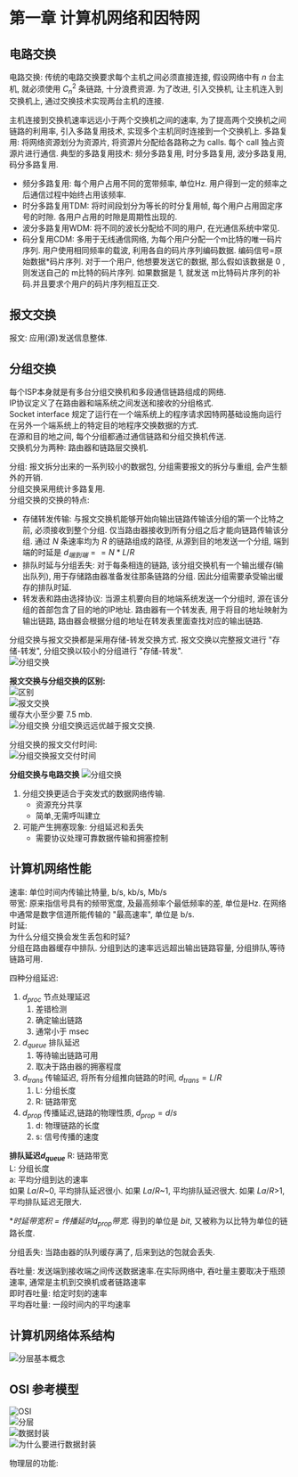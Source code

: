 # 第一章 计算机网络和因特网

## 电路交换

电路交换: 传统的电路交换要求每个主机之间必须直接连接, 假设网络中有 $n$ 台主机, 就必须使用 $C_n^2$ 条链路, 十分浪费资源. 为了改进, 引入交换机, 让主机连入到交换机上, 通过交换技术实现两台主机的连接.

主机连接到交换机速率远远小于两个交换机之间的速率, 为了提高两个交换机之间链路的利用率, 引入多路复用技术, 实现多个主机同时连接到一个交换机上.
多路复用: 将网络资源划分为资源片, 将资源片分配给各路称之为 calls. 每个 call 独占资源片进行通信. 典型的多路复用技术: 频分多路复用, 时分多路复用, 波分多路复用, 码分多路复用.

- 频分多路复用: 每个用户占用不同的宽带频率, 单位Hz. 用户得到一定的频率之后通信过程中始终占用该频率.
- 时分多路复用TDM: 将时间段划分为等长的时分复用帧, 每个用户占用固定序号的时隙. 各用户占用的时隙是周期性出现的.
- 波分多路复用WDM: 将不同的波长分配给不同的用户, 在光通信系统中常见.
- 码分复用CDM: 多用于无线通信网络, 为每个用户分配一个m比特的唯一码片序列. 用户使用相同频率的载波, 利用各自的码片序列编码数据. 编码信号=原始数据*码片序列. 对于一个用户, 他想要发送它的数据, 那么假如该数据是 0 , 则发送自己的 m比特的码片序列. 如果数据是 1, 就发送 m比特码片序列的补码.并且要求个用户的码片序列相互正交.

## 报文交换

报文: 应用(源)发送信息整体.

## 分组交换

每个ISP本身就是有多台分组交换机和多段通信链路组成的网络.  
IP协议定义了在路由器和端系统之间发送和接收的分组格式.  
Socket interface 规定了运行在一个端系统上的程序请求因特网基础设施向运行在另外一个端系统上的特定目的地程序交换数据的方式.  
在源和目的地之间, 每个分组都通过通信链路和分组交换机传送.  
交换机分为两种: 路由器和链路层交换机.  

分组: 报文拆分出来的一系列较小的数据包, 分组需要报文的拆分与重组, 会产生额外的开销.  
分组交换采用统计多路复用.  
分组交换的交换的特点:

- 存储转发传输: 与报文交换机能够开始向输出链路传输该分组的第一个比特之前, 必须接收到整个分组. 仅当路由器接收到所有分组之后才能向链路传输该分组. 通过 $N$ 条速率均为 $R$ 的链路组成的路径, 从源到目的地发送一个分组, 端到端的时延是 $d_{端到端}==N*L/R$
- 排队时延与分组丢失: 对于每条相连的链路, 该分组交换机有一个输出缓存(输出队列), 用于存储路由器准备发往那条链路的分组.  因此分组需要承受输出缓存的排队时延.
- 转发表和路由选择协议: 当源主机要向目的地端系统发送一个分组时, 源在该分组的首部包含了目的地的IP地址. 路由器有一个转发表, 用于将目的地址映射为输出链路, 路由器会根据分组的地址在转发表里面查找对应的输出链路.

分组交换与报文交换都是采用存储-转发交换方式. 报文交换以完整报文进行 "存储-转发", 分组交换以较小的分组进行 "存储-转发".  
![分组交换](计算机网络学习笔记.assets/2020-11-16-16-27-51.png)

**报文交换与分组交换的区别:**  
![区别](计算机网络学习笔记.assets/2020-11-16-16-31-12.png)  
![报文交换](计算机网络学习笔记.assets/2020-11-16-16-32-59.png)  
缓存大小至少要 7.5 mb.  
![分组交换](计算机网络学习笔记.assets/2020-11-16-16-36-35.png)
分组交换远远优越于报文交换.  

分组交换的报文交付时间:  
![分组交换报文交付时间](计算机网络学习笔记.assets/2020-11-16-16-39-30.png)  

**分组交换与电路交换**
![分组交换](计算机网络学习笔记.assets/2020-11-16-16-55-02.png)  

1. 分组交换更适合于突发式的数据网络传输.
   - 资源充分共享
   - 简单,无需呼叫建立
2. 可能产生拥塞现象: 分组延迟和丢失
   - 需要协议处理可靠数据传输和拥塞控制

## 计算机网络性能

速率: 单位时间内传输比特量, b/s, kb/s, Mb/s  
带宽: 原来指信号具有的频带宽度, 及最高频率个最低频率的差, 单位是Hz. 在网络中通常是数字信道所能传输的 "最高速率", 单位是 b/s.  
时延:  
为什么分组交换会发生丢包和时延?  
分组在路由器缓存中排队. 分组到达的速率远远超出输出链路容量, 分组排队,等待链路可用.  

四种分组延迟:

1. $d_{proc}$ 节点处理延迟
   1. 差错检测
   2. 确定输出链路
   3. 通常小于 msec
2. $d_{queue}$ 排队延迟
   1. 等待输出链路可用
   2. 取决于路由器的拥塞程度
3. $d_{trans}$ 传输延迟, 将所有分组推向链路的时间, $d_{trans}=L/R$
   1. L: 分组长度
   2. R: 链路带宽
4. $d_{prop}$ 传播延迟,链路的物理性质, $d_{prop}=d/s$
   1. d: 物理链路的长度
   2. s: 信号传播的速度

**排队延迟$d_{queue}$**
R: 链路带宽  
L: 分组长度  
a: 平均分组到达的速率  
如果 $La/R$~0, 平均排队延迟很小.
如果 $La/R$~1, 平均排队延迟很大.
如果 $La/R$>1, 平均排队延迟无限大.

**时延带宽积 = 传播延时$d_{prop}$*带宽.** 得到的单位是 $bit$, 又被称为以比特为单位的链路长度.

分组丢失: 当路由器的队列缓存满了, 后来到达的包就会丢失.  

吞吐量: 发送端到接收端之间传送数据速率.在实际网络中, 吞吐量主要取决于瓶颈速率, 通常是主机到交换机或者链路速率  
即时吞吐量: 给定时刻的速率  
平均吞吐量: 一段时间内的平均速率  

## 计算机网络体系结构

![分层基本概念](计算机网络学习笔记.assets/2020-11-16-17-56-16.png)

## OSI 参考模型

![OSI](计算机网络学习笔记.assets/2020-11-16-18-03-33.png)  
![分层](计算机网络学习笔记.assets/2020-11-16-18-11-10.png)  
![数据封装](计算机网络学习笔记.assets/2020-11-16-18-16-27.png)  
![为什么要进行数据封装](计算机网络学习笔记.assets/2020-11-16-18-19-00.png)

物理层的功能: 